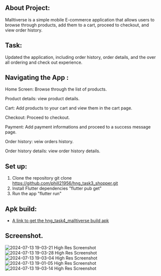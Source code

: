 
## About Project:
Malltiverse is a simple mobile E-commerce application that allows users to browse through products, add them to a cart, proceed to checkout, and view order history.

## Task:
Updated the application, including order history, order details, and the over all ordering and check out experience.

## Navigating the App :
Home Screen: Browse through the list of products.

Product details: view product details.

Cart: Add products to your cart and view them in the cart page.

Checkout: Proceed to checkout.

Payment: Add payment informations and proceed to a success message page.

Order history: veiw orders history.

Order history details: view order history details.

## Set up: 
1. Clone the repository
   git clone
   https://github.com/phill21956/hng_task3_shopper.git
2. Install Flutter dependencies
   "flutter pub get"
3. Run the app
   "flutter run"
   
## Apk build: 
- [A link to get the hng_task4_malltiverse build apk](https://drive.google.com/file/d/1UAHJ8Ead94QsORVxheZUFb4-TVL5xvWW/view?usp=sharing)

## Screenshot.
![2024-07-13 19-03-21 High Res Screenshot](https://github.com/user-attachments/assets/b6bdb56e-2a8e-431b-9b35-d767b173a60b)
![2024-07-13 19-03-28 High Res Screenshot](https://github.com/user-attachments/assets/1f3b2554-9094-49ff-9866-e24ccf832e75)
![2024-07-13 19-03-04 High Res Screenshot](https://github.com/user-attachments/assets/0168c460-9dc6-4581-8211-edfe07e1adf3)
![2024-07-13 19-01-05 High Res Screenshot](https://github.com/user-attachments/assets/736a2a51-551a-4033-976c-718d3f98c842)
![2024-07-13 19-03-14 High Res Screenshot](https://github.com/user-attachments/assets/4861a852-5798-49b7-89bc-a22ad8fc7552)
